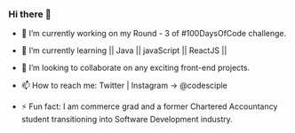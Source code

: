 ### Hi there 👋

<!--
**codesciple/codesciple** is a ✨ _special_ ✨ repository because its `README.md` (this file) appears on your GitHub profile.
-->



- 🔭 I’m currently working on my Round - 3 of #100DaysOfCode challenge.
- 🌱 I’m currently learning || Java || javaScript || ReactJS ||
- 👯 I’m looking to collaborate on any exciting front-end projects.

- 📫 How to reach me: Twitter | Instagram -> @codesciple

- ⚡ Fun fact: I am commerce grad and a former Chartered Accountancy student transitioning into Software Development industry.
